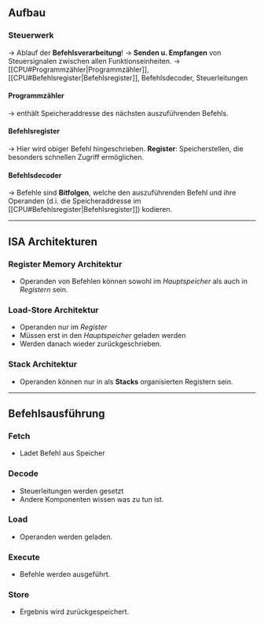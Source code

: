 ## Aufbau
### Steuerwerk
-> Ablauf der **Befehlsverarbeitung**!
-> **Senden u. Empfangen** von Steuersignalen zwischen allen Funktionseinheiten.
-> [[CPU#Programmzähler|Programmzähler]], [[CPU#Befehlsregister|Befehlsregister]], Befehlsdecoder, Steuerleitungen
#### Programmzähler
-> enthält Speicheraddresse des nächsten auszuführenden Befehls.

#### Befehlsregister
-> Hier wird obiger Befehl hingeschrieben. **Register**: Speicherstellen, die besonders schnellen Zugriff ermöglichen.

#### Befehlsdecoder
-> Befehle sind **Bitfolgen**, welche den auszuführenden Befehl und ihre Operanden (d.i. die Speicheraddresse im [[CPU#Befehlsregister|Befehlsregister]]) kodieren.

------------------------

## ISA Architekturen

### Register Memory Architektur

- Operanden von Befehlen können sowohl im *Hauptspeicher* als auch in *Registern* sein.


### Load-Store Architektur

- Operanden nur im *Register*
- Müssen erst in den *Hauptspeicher* geladen werden
- Werden danach wieder zurückgeschrieben.


### Stack Architektur

- Operanden können nur in als **Stacks** organisierten Registern sein.

------------------

## Befehlsausführung

### Fetch
- Ladet Befehl aus Speicher

### Decode
- Steuerleitungen werden gesetzt
- Andere Komponenten wissen was zu tun ist.

### Load
- Operanden werden geladen.

### Execute
- Befehle werden ausgeführt.

### Store
- Ergebnis wird zurückgespeichert.

